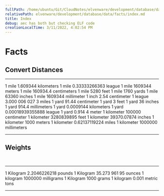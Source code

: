 ```yaml
---
fullPath: /home/ubuntu/Git/CloudNotes/elvenware/development/database/data/facts/index.md
relativePath: elvenware/development/database/data/facts/index.md
title: Index
debug: aec has both but checking ELF code
creationLocalTime: 3/11/2022, 4:02:54 PM
---
```


<!-- toc -->
<!-- tocstop -->

Facts
=====

Convert Distances
-----------------

  ------------- -------------------------
  1 mile        1.609344 kilometers
  1 mile        0.33333266363 league
  1 mile        1609344 meters
  1 mile        160934.4 centimeters
  1 mile        5280 feet
  1 mile        1760 yards
  1 mile        63360 inches
  1 mile        1609344 millimeter
  1 inch        2.54 centimeter
  1 league      3.000 006 027 3 miles
  1 yard        91.44 centimeter
  1 yard        3 feet
  1 yard        36 inches
  1 yard        914.4 millimeters
  1 yard        0.0009144 kilometers
  1 yard        0.00018939355888 league
  1 yard        0.914 4 meter
  1 kilometer   100000 centimeter
  1 kilometer   3280839895 feet
  1 kilometer   39370.07874 inches
  1 kilometer   1000 meters
  1 kilometer   0.62137119224 miles
  1 kilometer   1000000 millimeters
  ------------- -------------------------

Weights
-------

 

  ------------ ----------------------
  1 Kilogram   2.2046226218 pounds
  1 Kilogram   35.273 961 95 ounces
  1 kilogram   1000000 milligrams
  1 Kilogram   1000 grams
  1 kilogram   0.001 metric tons
                
                
                
                
                
  ------------ ----------------------
